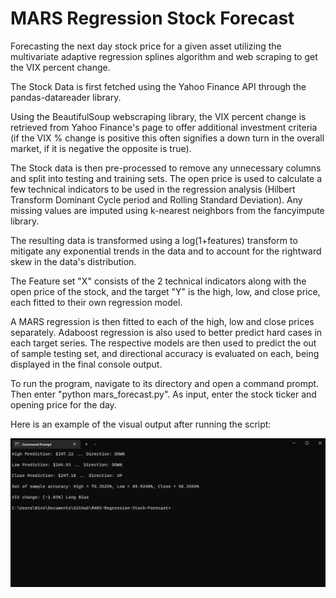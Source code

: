# MARS Regression Stock Forecast
 Forecasting the next day stock price for a given asset utilizing the multivariate adaptive regression splines algorithm and web scraping to get the VIX percent change.


 The Stock Data is first fetched using the Yahoo Finance API through the pandas-datareader library. 

 Using the BeautifulSoup webscraping library, the VIX percent change is retrieved from Yahoo Finance's page to offer additional investment criteria (if the VIX % change is positive this often signifies a down turn in the overall market, if it is negative the opposite is true). 

 The Stock data is then pre-processed to remove any unnecessary columns and split into testing and training sets. The open price is used to calculate a few technical indicators to be used in the regression analysis (Hilbert Transform Dominant Cycle period and Rolling Standard Deviation). Any missing values are imputed using k-nearest neighbors from the fancyimpute library.

 The resulting data is transformed using a log(1+features) transform to mitigate any exponential trends in the data and to account for the rightward skew in the data's distribution.

 The Feature set "X" consists of the 2 technical indicators along with the open price of the stock, and the target "Y" is the high, low, and close price, each fitted to their own regression model.

 A MARS regression is then fitted to each of the high, low and close prices separately. Adaboost regression is also used to better predict hard cases in each target series. The respective models are then used to predict the out of sample testing set, and directional accuracy is evaluated on each, being displayed in the final console output.

 To run the program, navigate to its directory and open a command prompt. Then enter "python mars_forecast.py". As input, enter the stock ticker and opening price for the day.


Here is an example of the visual output after running the script:

<img src="https://github.com/0zean/MARS-Regression-Stock-Forecast/blob/main/Visual.png">
